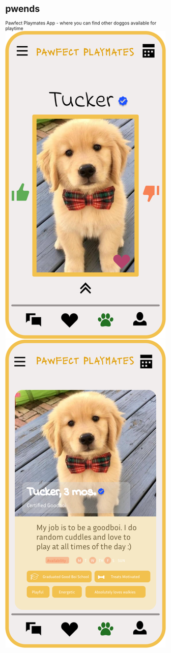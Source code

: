 # pwends
Pawfect Playmates App -  where you can find other doggos available for playtime
<img title="wireframe" alt="wireframe" src="/assets/wireframe-1.png">
<img title="wireframe" alt="wireframe" src="/assets/wireframe-2.png">
